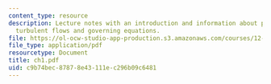 ```yaml
---
content_type: resource
description: Lecture notes with an introduction and information about properties of
  turbulent flows and governing equations.
file: https://ol-ocw-studio-app-production.s3.amazonaws.com/courses/12-820-turbulence-in-the-ocean-and-atmosphere-spring-2007/c9b74bec87878e43111ec296b09c6481_ch1.pdf
file_type: application/pdf
resourcetype: Document
title: ch1.pdf
uid: c9b74bec-8787-8e43-111e-c296b09c6481
---
```

